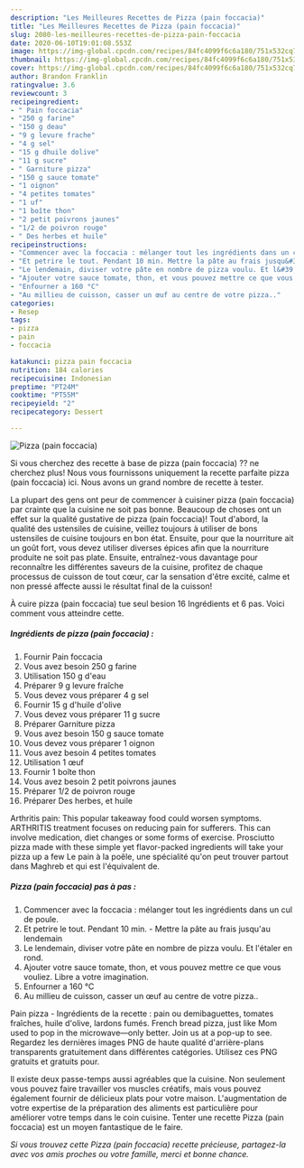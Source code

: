 ```yaml
---
description: "Les Meilleures Recettes de Pizza (pain foccacia)"
title: "Les Meilleures Recettes de Pizza (pain foccacia)"
slug: 2080-les-meilleures-recettes-de-pizza-pain-foccacia
date: 2020-06-10T19:01:08.553Z
image: https://img-global.cpcdn.com/recipes/84fc4099f6c6a180/751x532cq70/pizza-pain-foccacia-photo-principale-de-la-recette.jpg
thumbnail: https://img-global.cpcdn.com/recipes/84fc4099f6c6a180/751x532cq70/pizza-pain-foccacia-photo-principale-de-la-recette.jpg
cover: https://img-global.cpcdn.com/recipes/84fc4099f6c6a180/751x532cq70/pizza-pain-foccacia-photo-principale-de-la-recette.jpg
author: Brandon Franklin
ratingvalue: 3.6
reviewcount: 3
recipeingredient:
- " Pain foccacia"
- "250 g farine"
- "150 g deau"
- "9 g levure frache"
- "4 g sel"
- "15 g dhuile dolive"
- "11 g sucre"
- " Garniture pizza"
- "150 g sauce tomate"
- "1 oignon"
- "4 petites tomates"
- "1 uf"
- "1 boîte thon"
- "2 petit poivrons jaunes"
- "1/2 de poivron rouge"
- " Des herbes et huile"
recipeinstructions:
- "Commencer avec la foccacia : mélanger tout les ingrédients dans un cul de poule."
- "Et petrire le tout. Pendant 10 min. Mettre la pâte au frais jusqu&#39;au lendemain"
- "Le lendemain, diviser votre pâte en nombre de pizza voulu. Et l&#39;étaler en rond."
- "Ajouter votre sauce tomate, thon, et vous pouvez mettre ce que vous vouliez. Libre a votre imagination."
- "Enfourner a 160 °C"
- "Au millieu de cuisson, casser un œuf au centre de votre pizza.."
categories:
- Resep
tags:
- pizza
- pain
- foccacia

katakunci: pizza pain foccacia 
nutrition: 184 calories
recipecuisine: Indonesian
preptime: "PT24M"
cooktime: "PT55M"
recipeyield: "2"
recipecategory: Dessert

---
```



![Pizza (pain foccacia)](https://img-global.cpcdn.com/recipes/84fc4099f6c6a180/751x532cq70/pizza-pain-foccacia-photo-principale-de-la-recette.jpg)

Si vous cherchez des recette à base de pizza (pain foccacia) ?? ne cherchez plus! Nous vous fournissons uniquement la recette parfaite pizza (pain foccacia) ici. Nous avons un grand nombre de recette à tester.

La plupart des gens ont peur de commencer à cuisiner pizza (pain foccacia) par crainte que la cuisine ne soit pas bonne. Beaucoup de choses ont un effet sur la qualité gustative de pizza (pain foccacia)! Tout d'abord, la qualité des ustensiles de cuisine, veillez toujours à utiliser de bons ustensiles de cuisine toujours en bon état. Ensuite, pour que la nourriture ait un goût fort, vous devez utiliser diverses épices afin que la nourriture produite ne soit pas plate. Ensuite, entraînez-vous davantage pour reconnaître les différentes saveurs de la cuisine, profitez de chaque processus de cuisson de tout cœur, car la sensation d'être excité, calme et non pressé affecte aussi le résultat final de la cuisson!

<!--inarticleads1-->

À cuire pizza (pain foccacia) tue seul besion 16 Ingrédients et 6 pas. Voici comment vous atteindre cette.

##### Ingrédients de pizza (pain foccacia) :

1. Fournir  Pain foccacia
1. Vous avez besoin 250 g farine
1. Utilisation 150 g d&#39;eau
1. Préparer 9 g levure fraîche
1. Vous devez vous préparer 4 g sel
1. Fournir 15 g d&#39;huile d&#39;olive
1. Vous devez vous préparer 11 g sucre
1. Préparer  Garniture pizza
1. Vous avez besoin 150 g sauce tomate
1. Vous devez vous préparer 1 oignon
1. Vous avez besoin 4 petites tomates
1. Utilisation 1 œuf
1. Fournir 1 boîte thon
1. Vous avez besoin 2 petit poivrons jaunes
1. Préparer 1/2 de poivron rouge
1. Préparer  Des herbes, et huile


Arthritis pain: This popular takeaway food could worsen symptoms. ARTHRITIS treatment focuses on reducing pain for sufferers. This can involve medication, diet changes or some forms of exercise. Prosciutto pizza made with these simple yet flavor-packed ingredients will take your pizza up a few Le pain à la poêle, une spécialité qu&#39;on peut trouver partout dans Maghreb et qui est l&#39;équivalent de. 

<!--inarticleads2-->

##### Pizza (pain foccacia) pas à pas :

1. Commencer avec la foccacia : mélanger tout les ingrédients dans un cul de poule.
1. Et petrire le tout. Pendant 10 min. - Mettre la pâte au frais jusqu&#39;au lendemain
1. Le lendemain, diviser votre pâte en nombre de pizza voulu. Et l&#39;étaler en rond.
1. Ajouter votre sauce tomate, thon, et vous pouvez mettre ce que vous vouliez. Libre a votre imagination.
1. Enfourner a 160 °C
1. Au millieu de cuisson, casser un œuf au centre de votre pizza..


Pain pizza - Ingrédients de la recette : pain ou demibaguettes, tomates fraîches, huile d&#39;olive, lardons fumés. French bread pizza, just like Mom used to pop in the microwave—only better. Join us at a pop-up to see. Regardez les dernières images PNG de haute qualité d&#39;arrière-plans transparents gratuitement dans différentes catégories. Utilisez ces PNG gratuits et gratuits pour. 

<!--inarticleads1-->

<p>
Il existe deux passe-temps aussi agréables que la cuisine. Non seulement vous pouvez faire travailler vos muscles créatifs, mais vous pouvez également fournir de délicieux plats pour votre maison. L'augmentation de votre expertise de la préparation des aliments est particulière pour améliorer votre temps dans le coin cuisine. Tenter une recette Pizza (pain foccacia) est un moyen fantastique de le faire.
</p>

<p>
<i>Si vous trouvez cette Pizza (pain foccacia) recette précieuse, partagez-la avec vos amis proches ou votre famille, merci et bonne chance.</i>
</p>
